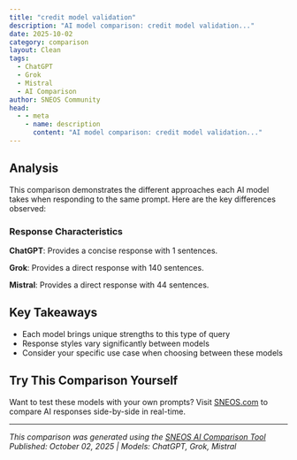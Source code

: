 ```yaml
---
title: "credit model validation"
description: "AI model comparison: credit model validation..."
date: 2025-10-02
category: comparison
layout: Clean
tags:
  - ChatGPT
  - Grok
  - Mistral
  - AI Comparison
author: SNEOS Community
head:
  - - meta
    - name: description
      content: "AI model comparison: credit model validation..."
---
```


<ChatComparison
  title="credit model validation"
  prompt="credit model validation"
  :responses='{"ChatGPT": "Credit model validation is a critical process in the development and use of credit scoring models, risk assessment tools, and related financial models used by banks, credit unions, and other lending institutions. It ensures that the models accurately predict the creditworthiness of borrowers and comply with regulatory requirements.\n\n### Key Aspects of Credit Model Validation\n\n1. **Objective of Validation**: \n - To assess the performance and reliability of a credit model.\n - To ensure that the model meets regulatory standards and internal risk management criteria.\n - To identify any potential pitfalls or biases in the model.\n\n2. **Types of Models**:\n - **Scorecards**: Used to evaluate the probability of default (PD) based on borrower characteristics.\n - **Risk Models**: Predict losses based on exposure and default probabilities.\n - **Behavioral Models**: Examine past customer behavior to predict future performance.\n\n3. **Validation Process**:\n - **Data Quality Assessment**: Ensure the data used for model development and validation is accurate, complete, and representative.\n - **Model Performance Testing**:\n - **Backtesting**: Comparing predicted outcomes to actual outcomes over a specific period.\n - **Out-of-Time Testing**: Validating the model on data not used during model development.\n - **Out-of-Sample Testing**: Validating the model on a separate dataset to assess generalizability.\n - **Statistical Methods**:\n - ROC Curve (Receiver Operating Characteristic), Gini Coefficient, KS Stat (Kolmogorov-Smirnov Statistic) for measuring discrimination power.\n - Confusion Matrix, Precision, Recall, and F1 Score for evaluating classification models.\n - **Stress Testing**: Simulating extreme economic conditions to evaluate model stability and performance.\n\n4. **Documentation**:\n - Maintaining comprehensive documentation of the model development and validation process, including assumptions, methodologies, and changes over time.\n\n5. **Regulatory Compliance**:\n - Adhering to guidelines put forth by regulatory bodies, such as the Basel Committee, which emphasizes the importance of sound risk management practices.\n - Following local regulations regarding credit risk assessment and modeling.\n\n6. **Model Governance**:\n - Establishing a governance framework for ongoing monitoring, validation, and recalibration.\n - Ensuring that there is independence in the validation process, potentially involving a separate validation team.\n\n7. **Recalibration**:\n - Periodic review and adjustment of the model parameters to reflect changes in borrower behavior, economic conditions, and regulatory requirements.\n\n8. **Ethical Considerations**:\n - Ensuring fairness and avoiding discrimination in credit assessments, particularly concerning protected classes.\n - Addressing bias in data that could lead to discriminatory outcomes in predictions.\n\n### Conclusion\n\nEffective credit model validation is an ongoing process essential for managing risk, enhancing predictive accuracy, and ensuring regulatory compliance. It involves collaboration among various stakeholders, including model developers, risk managers, and compliance officers, to ensure that credit models remain robust and reliable over time.", "Grok": "Credit model validation is a critical process in the financial industry, particularly for banks, credit unions, and other lending institutions. It involves assessing and verifying the accuracy, reliability, and robustness of credit risk models used to evaluate the creditworthiness of borrowers, predict defaults, or estimate losses. These models are often used for loan approvals, risk management, capital allocation, and regulatory compliance (e.g., Basel II/III or IFRS 9).\n\nThe goal of credit model validation is to ensure that the models are fit for purpose, perform well under various conditions, and comply with internal policies and external regulatory requirements. Below is an overview of the key components, steps, and best practices for credit model validation.\n\n---\n\n### **What is a Credit Model?**\nA credit model is a statistical or machine learning tool designed to:\n- Assess the likelihood of a borrower defaulting on a loan (Probability of Default, PD).\n- Estimate potential losses in case of default (Loss Given Default, LGD).\n- Determine the exposure at the time of default (Exposure at Default, EAD).\n- Assign credit scores or ratings to borrowers.\n- Support decisions on loan pricing, risk-based capital, and portfolio management.\n\nThese models may include logistic regression, decision trees, random forests, gradient boosting, or neural networks, depending on the complexity and data availability.\n\n---\n\n### **Why is Credit Model Validation Important?**\n1. **Risk Management**: Ensures that the model accurately identifies and quantifies credit risk, preventing underestimation or overestimation of potential losses.\n2. **Regulatory Compliance**: Regulators (e.g., Federal Reserve, European Central Bank, or local authorities) often require validation to ensure models meet standards like Basel accords or stress testing requirements.\n3. **Financial Stability**: Poorly performing models can lead to incorrect lending decisions, increasing the likelihood of financial losses or systemic risks.\n4. **Stakeholder Confidence**: Validation builds trust among internal stakeholders (e.g., management) and external stakeholders (e.g., investors, auditors) in the reliability of credit decisions.\n\n---\n\n### **Key Components of Credit Model Validation**\nCredit model validation typically includes the following components:\n\n1. **Conceptual Soundness**:\n - Evaluate the theoretical foundation of the model. Are the assumptions, methodology, and design appropriate for the intended use?\n - Check if the model aligns with economic and financial principles (e.g., does it account for macroeconomic factors like interest rates or unemployment?).\n\n2. **Data Quality and Integrity**:\n - Assess the quality, completeness, and relevance of the data used to build and test the model.\n - Identify issues like missing values, outliers, or data biases that could affect model performance.\n\n3. **Model Development and Implementation**:\n - Review the model-building process, including variable selection, statistical techniques, and calibration.\n - Ensure the model is correctly implemented in production systems (e.g., no coding errors or mismatches between development and deployment).\n\n4. **Performance Testing**:\n - **Backtesting**: Compare model predictions with actual outcomes over a historical period.\n - **Discriminatory Power**: Measure the model\u2019s ability to distinguish between good and bad borrowers (e.g., using AUC-ROC, Gini coefficient, or KS statistic for PD models).\n - **Calibration**: Assess whether predicted probabilities align with observed default rates (e.g., using Hosmer-Lemeshow test).\n - **Stability**: Test how the model performs across different time periods, economic conditions, or segments of the portfolio.\n\n5. **Stress Testing**:\n - Evaluate the model\u2019s robustness under adverse economic scenarios (e.g., recession, high unemployment, or interest rate spikes).\n - Ensure the model can handle extreme but plausible conditions as required by regulatory frameworks.\n\n6. **Benchmarking**:\n - Compare the model\u2019s performance against alternative models, industry standards, or simpler rule-based approaches to ensure it adds value.\n - Use challenger models to identify potential improvements.\n\n7. **Governance and Documentation**:\n - Ensure proper documentation of the model\u2019s design, assumptions, limitations, and validation results.\n - Establish clear policies for model usage, monitoring, and periodic revalidation.\n - Maintain an audit trail to demonstrate compliance with regulatory and internal guidelines.\n\n---\n\n### **Steps in Credit Model Validation**\n1. **Define Objectives and Scope**:\n -Clearly outline the purpose of the model (e.g., retail lending, corporate credit risk) and the scope of validation (e.g., PD, LGD, or stress testing).\n - Identify relevant regulatory or internal requirements.\n\n2. **Collect and Prepare Data**:\n - Gather historical data for model testing, including loan performance, defaults, and macroeconomic variables.\n - Clean and preprocess data to ensure accuracy.\n\n3. **Conduct Initial Review**:\n - Assess the model\u2019s conceptual framework and documentation.\n - Verify alignment with business objectives and regulatory standards.\n\n4. **Perform Quantitative Analysis**:\n - Run statistical tests to evaluate discriminatory power, calibration, and stability.\n - Conduct backtesting and stress testing to measure performance under different scenarios.\n\n5. **Identify Limitations and Risks**:\n - Highlight any weaknesses, such as poor performance in certain segments or sensitivity to specific variables.\n - Assess potential risks of model misuse or over-reliance.\n\n6. **Recommend Improvements**:\n - Suggest recalibration, new variables, or alternative modeling techniques if issues are identified.\n - Propose updates to governance or monitoring processes.\n\n7. **Report Findings**:\n - Document validation results, including quantitative metrics, qualitative assessments, and recommendations.\n - Present findings to stakeholders (e.g., risk committees, regulators) for approval or feedback.\n\n8. **Ongoing Monitoring and Revalidation**:\n - Establish a schedule for periodic revalidation (e.g., annually or after significant changes in economic conditions or portfolio composition).\n - Monitor model performance using key performance indicators (KPIs) and triggers for recalibration.\n\n---\n\n### **Common Metrics for Credit Model Validation**\n- **Area Under the Receiver Operating Characteristic Curve (AUC-ROC)**: Measures the model\u2019s ability to distinguish between defaulters and non-defaulters.\n- **Gini Coefficient**: Another measure of discriminatory power, related to the AUC.\n- **Kolmogorov-Smirnov (KS) Statistic**: Assesses the maximum difference between cumulative distributions of good and bad borrowers.\n- **Hosmer-Lemeshow Test**: Evaluates calibration by comparing predicted and observed default rates across risk buckets.\n- **Population Stability Index (PSI)**: Measures shifts in the distribution of scores or variables over time, indicating potential model drift.\n\n---\n\n### **Challenges in Credit Model Validation**\n1. **Data Limitations**: Insufficient or poor-quality data can hinder accurate validation (e.g., lack of default events in low-risk portfolios).\n2. **Evolving Economic Conditions**: Models built during stable periods may underperform during crises or unexpected events (e.g., COVID-19 pandemic).\n3. **Regulatory Complexity**:Meeting diverse regulatory requirements across jurisdictions can be resource-intensive.\n4. **Model Overfitting**: Overly complex models may perform well in-sample but fail to generalize to new data.\n5. **Bias and Fairness**: Ensuring models do not unfairly discriminate against certain groups (e.g., based on race, gender, or geography) is increasingly important.\n\n---\n\n### **Best Practices for Credit Model Validation**\n1. **Independent Validation**: Conduct validation by a team independent of model development to ensure objectivity (often referred to as a Model Risk Management or Validation Unit).\n2. **Regulatory Alignment**: Stay updated on guidelines from bodies like the Federal Reserve (SR 11-7), European Banking Authority (EBA), or local regulators.\n3. **Comprehensive Testing**: Validate models across multiple dimensions (performance, stability, stress scenarios) rather than relying on a single metric.\n4. **Clear Documentation**: Maintain detailed records of validation processes, assumptions, and results for transparency and audit purposes.\n5. **Continuous Monitoring**: Implement triggers for revalidation if model performance deteriorates or portfolio characteristics change significantly.\n6. **Stakeholder Engagement**: Involve business units, risk managers, and senior management in the validation process to ensure alignment with organizational goals.\n\n---\n\n### **Regulatory Frameworks and Guidelines**\n- **Basel II/III**: Requires validation of internal models for risk-weighted asset calculation and capital adequacy.\n- **SR 11-7 (Federal Reserve, US)**: Provides guidance on model risk management, including validation processes for all models used by financial institutions.\n- **IFRS 9/CECL**: Accounting standards that require validation of expected credit loss (ECL) models.\n- **EBA Guidelines (EU)**: Mandates rigorous validation of internal ratings-based (IRB) models for credit risk.\n\n---\n\n### **Conclusion**\nCredit model validation is an essential part of managing credit risk and ensuring the reliability of lending decisions. By systematically assessing a model\u2019s performance, robustness, and compliance with regulatory standards, financial institutions can mitigate risks, improve decision-making, and maintain trust with stakeholders. Regular validation and monitoring are key to adapting to changing economic conditions and evolving regulatory expectations.\n\nIf you have a specific aspect of credit model validation (e.g., a particular metric, regulatory guideline, or type of model) you\u2019d like to explore further, let me know!", "Mistral": "Credit model validation is a critical process in the financial industry, particularly for banks and lending institutions, to ensure that their credit risk models are accurate, reliable, and compliant with regulatory standards. Here are the key steps and considerations involved in credit model validation:\n\n### 1. **Understanding the Model**\n - **Purpose and Scope**: Clearly define the purpose of the model and its scope of application.\n - **Documentation**: Review the model documentation, including assumptions, methodologies, data sources, and any limitations.\n\n### 2. **Data Quality and Integrity**\n - **Data Sources**: Verify the reliability and accuracy of the data sources used in the model.\n - **Data Cleaning**: Ensure that the data has been properly cleaned and preprocessed.\n - **Data Relevance**: Confirm that the data used is relevant and up-to-date.\n\n### 3. **Model Development and Specification**\n - **Methodology**: Assess the appropriateness of the statistical and mathematical techniques used.\n - **Assumptions**: Validate the assumptions underlying the model.\n - **Parameter Estimation**: Check the robustness and stability of parameter estimates.\n\n### 4. **Model Performance**\n - **Accuracy**: Evaluate the model\u0027s predictive accuracy using metrics such as the Area Under the Curve (AUC), Gini coefficient, or Kolmogorov-Smirnov (KS) statistic.\n - **Stability**: Assess the model\u0027s performance over different time periods and economic conditions.\n - **Discrimination**: Ensure the model can effectively distinguish between good and bad credit risks.\n - **Calibration**: Verify that the model\u0027s predicted probabilities align with actual outcomes.\n\n### 5. **Backtesting**\n - **Historical Data**: Use historical data to compare the model\u0027s predictions with actual outcomes.\n - **Out-of-Sample Testing**: Test the model on data that was not used in its development.\n - **Stress Testing**: Evaluate the model\u0027s performance under extreme or adverse conditions.\n\n### 6. **Regulatory Compliance**\n - **Standards**: Ensure the model complies with relevant regulatory standards, such as Basel III, IFRS 9, or local regulations.\n - **Reporting**: Prepare comprehensive reports documenting the validation process and findings.\n\n### 7. **Implementation and Monitoring**\n - **Implementation**: Ensure the model is correctly implemented in the institution\u0027s systems.\n - **Monitoring**: Establish ongoing monitoring processes to track the model\u0027s performance and identify any issues.\n - **Feedback Loop**: Implement a feedback loop to continuously improve the model based on performance data.\n\n### 8. **Documentation and Reporting**\n - **Validation Report**: Prepare a detailed validation report outlining the methodology, findings, and recommendations.\n - **Stakeholder Communication**: Communicate the results to relevant stakeholders, including senior management, risk committees, and regulators.\n\n### 9. **Independent Review**\n - **External Validation**: Consider engaging an independent third party to conduct an external validation.\n - **Internal Audit**: Ensure that the internal audit function reviews the validation process and findings.\n\n### 10. **Continuous Improvement**\n - **Model Updates**: Regularly update the model to incorporate new data and methodologies.\n - **Feedback Incorporation**: Use feedback from monitoring and validation to refine the model.\n\n### Tools and Techniques\n- **Statistical Software**: Use tools like R, Python, SAS, or SPSS for statistical analysis.\n- **Machine Learning**: Employ machine learning techniques for more complex models.\n- **Visualization Tools**: Use visualization tools like Tableau or Power BI to present findings.\n\n### Challenges\n- **Data Quality**: Ensuring high-quality data is a common challenge.\n- **Model Complexity**: Balancing model complexity with interpretability.\n- **Regulatory Changes**: Keeping up with evolving regulatory requirements.\n\nBy following these steps and considerations, financial institutions can ensure that their credit models are robust, reliable, and compliant, thereby minimizing credit risk and enhancing decision-making processes."}' 
  published-date="13:42"
/>

## Analysis

This comparison demonstrates the different approaches each AI model takes when responding to the same prompt. Here are the key differences observed:

### Response Characteristics

**ChatGPT**: Provides a concise response with 1 sentences. 

**Grok**: Provides a direct response with 140 sentences. 

**Mistral**: Provides a direct response with 44 sentences. 

## Key Takeaways

- Each model brings unique strengths to this type of query
- Response styles vary significantly between models
- Consider your specific use case when choosing between these models

## Try This Comparison Yourself

Want to test these models with your own prompts? Visit [SNEOS.com](https://sneos.com) to compare AI responses side-by-side in real-time.

---

*This comparison was generated using the [SNEOS AI Comparison Tool](https://sneos.com)*
*Published: October 02, 2025 | Models: ChatGPT, Grok, Mistral*
